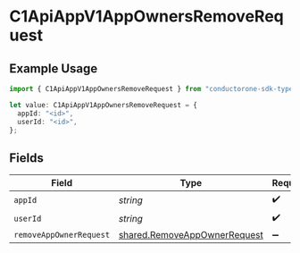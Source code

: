 # C1ApiAppV1AppOwnersRemoveRequest

## Example Usage

```typescript
import { C1ApiAppV1AppOwnersRemoveRequest } from "conductorone-sdk-typescript/sdk/models/operations";

let value: C1ApiAppV1AppOwnersRemoveRequest = {
  appId: "<id>",
  userId: "<id>",
};
```

## Fields

| Field                                                                               | Type                                                                                | Required                                                                            | Description                                                                         |
| ----------------------------------------------------------------------------------- | ----------------------------------------------------------------------------------- | ----------------------------------------------------------------------------------- | ----------------------------------------------------------------------------------- |
| `appId`                                                                             | *string*                                                                            | :heavy_check_mark:                                                                  | N/A                                                                                 |
| `userId`                                                                            | *string*                                                                            | :heavy_check_mark:                                                                  | N/A                                                                                 |
| `removeAppOwnerRequest`                                                             | [shared.RemoveAppOwnerRequest](../../../sdk/models/shared/removeappownerrequest.md) | :heavy_minus_sign:                                                                  | N/A                                                                                 |